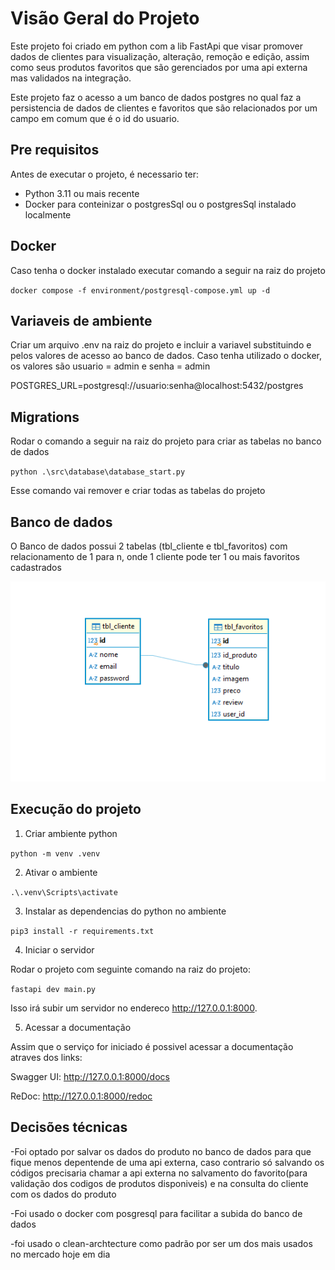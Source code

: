 # Visão Geral do Projeto

Este projeto foi criado em python com a lib FastApi que visar promover dados de clientes para visualização, alteração, remoção e edição, 
assim como seus produtos favoritos que são gerenciados por uma api externa mas validados na integração.

Este projeto faz o acesso a um banco de dados postgres no qual faz a persistencia de dados de clientes e favoritos que são relacionados por um campo em comum
que é o id do usuario.


## Pre requisitos

Antes de executar o projeto, é necessario ter:

* Python 3.11 ou mais recente
* Docker para conteinizar o postgresSql ou o postgresSql instalado localmente


## Docker

Caso tenha o docker instalado executar comando a seguir na raiz do projeto

`docker compose -f environment/postgresql-compose.yml up -d`

## Variaveis de ambiente

Criar um arquivo .env na raiz do projeto e incluir a variavel substituindo <usuario> e <senha>
pelos valores de acesso ao banco de dados.
Caso tenha utilizado o docker, os valores são
usuario = admin e senha = admin

POSTGRES_URL=postgresql://usuario:senha@localhost:5432/postgres

## Migrations

Rodar o comando a seguir na raiz do projeto para criar as tabelas no banco de dados

`python .\src\database\database_start.py`

Esse comando vai remover e criar todas as tabelas do projeto

## Banco de dados

O Banco de dados possui 2 tabelas (tbl_cliente e tbl_favoritos) com relacionamento de 1 para n, onde 1 cliente pode ter 1 ou mais
favoritos cadastrados

![banco_dados.PNG](environment/banco_dados.PNG)

## Execução do projeto

1. Criar ambiente python

`python -m venv .venv`

2. Ativar o ambiente

`.\.venv\Scripts\activate`

3. Instalar as dependencias do python no ambiente

`pip3 install -r requirements.txt`


4. Iniciar o servidor

Rodar o projeto com seguinte comando na raiz do projeto:

`fastapi dev main.py`

Isso irá subir um servidor no endereco http://127.0.0.1:8000.


5. Acessar a documentação

Assim que o serviço for iniciado é possivel acessar a documentação atraves dos links:

Swagger UI: http://127.0.0.1:8000/docs

ReDoc: http://127.0.0.1:8000/redoc

## Decisões técnicas
-Foi optado por salvar os dados do produto no banco de dados para que fique menos depentende de uma api externa, caso contrario só salvando
os códigos precisaria chamar a api externa no salvamento do favorito(para validação dos codigos de produtos disponiveis) e na consulta do cliente com os dados do produto

-Foi usado o docker com posgresql para facilitar a subida do banco de dados

-foi usado o clean-archtecture como padrão por ser um dos mais usados no mercado hoje em dia